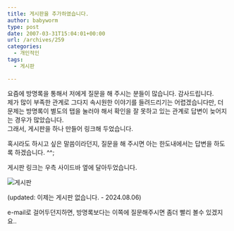 ```yaml
---
title: 게시판을 추가하였습니다.
author: babyworm
type: post
date: 2007-03-31T15:04:01+00:00
url: /archives/259
categories:
  - 개인적인
tags:
  - 게시판

---
```

요즘에 방명록을 통해서 저에게 질문을 해 주시는 분들이 많습니다. 감사드립니다.  
제가 많이 부족한 관계로 그다지 속시원한 이야기를 들려드리기는 어렵겠습니다만, 더 문제는 방명록이 별도의 탭을 눌러야 해서 확인을 잘 못하고 있는 관계로 답변이 늦어지는 경우가 많았습니다.  
그래서, 게시판을 하나 만들어 링크해 두었습니다. 

혹시라도 하시고 싶은 말씀이라던지, 질문을 해 주시면 아는 한도내에서는 답변을 하도록 하겠습니다. ^^;

게시판 링크는 우측 사이드바 옆에 달아두었습니다. 

![게시판](https://i0.wp.com/babyworm.net/wordpress/wp-content/uploads/1/cfile26.uf.205413524D6A7AD9296079.jpg?resize=327%2C272)

(updated: 이제는 게시판 없습니다. - 2024.08.06)

e-mail로 걸어두던지하면, 방명록보다는 이쪽에 질문해주시면 좀더 빨리 볼수 있겠지요..
